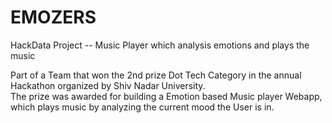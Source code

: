 # EMOZERS
HackData Project -- Music Player which analysis emotions and plays the music

Part of a Team that won the 2nd prize Dot Tech Category in the annual Hackathon organized by Shiv Nadar University. <br/>
The prize was awarded for building a Emotion based Music player Webapp, which plays music by analyzing the current mood the User is in.
